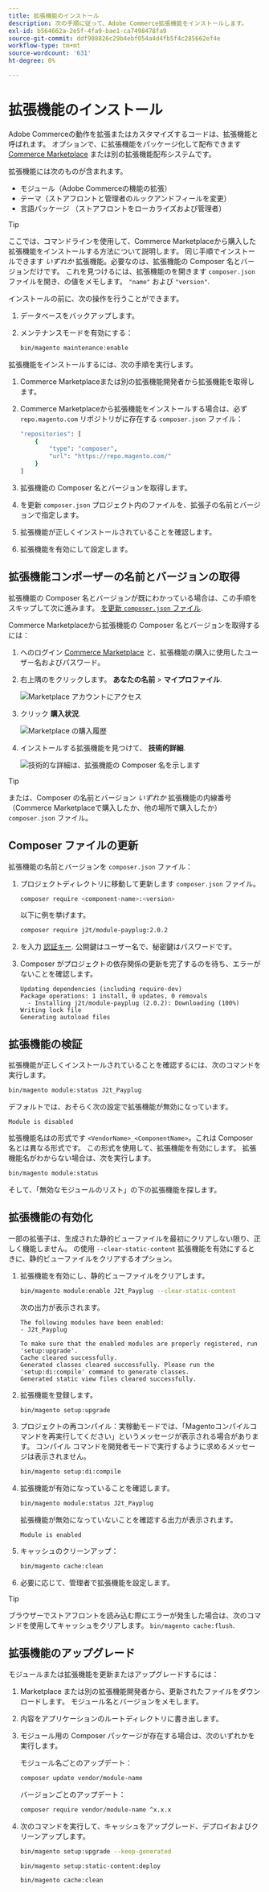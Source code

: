 ```yaml
---
title: 拡張機能のインストール
description: 次の手順に従って、Adobe Commerce拡張機能をインストールします。
exl-id: b564662a-2e5f-4fa9-bae1-ca7498478fa9
source-git-commit: ddf988826c29b4ebf054a4d4fb5f4c285662ef4e
workflow-type: tm+mt
source-wordcount: '631'
ht-degree: 0%

---
```


# 拡張機能のインストール

Adobe Commerceの動作を拡張またはカスタマイズするコードは、拡張機能と呼ばれます。 オプションで、に拡張機能をパッケージ化して配布できます [Commerce Marketplace](https://marketplace.magento.com) または別の拡張機能配布システムです。

拡張機能には次のものが含まれます。

- モジュール（Adobe Commerceの機能の拡張）
- テーマ（ストアフロントと管理者のルックアンドフィールを変更）
- 言語パッケージ （ストアフロントをローカライズおよび管理者）

>[!TIP]
>
>ここでは、コマンドラインを使用して、Commerce Marketplaceから購入した拡張機能をインストールする方法について説明します。 同じ手順でインストールできます _いずれか_ 拡張機能。必要なのは、拡張機能の Composer 名とバージョンだけです。 これを見つけるには、拡張機能のを開きます `composer.json` ファイルを開き、の値をメモします。 `"name"` および `"version"`.

インストールの前に、次の操作を行うことができます。

1. データベースをバックアップします。
1. メンテナンスモードを有効にする：

   ```bash
   bin/magento maintenance:enable
   ```

拡張機能をインストールするには、次の手順を実行します。

1. Commerce Marketplaceまたは別の拡張機能開発者から拡張機能を取得します。
1. Commerce Marketplaceから拡張機能をインストールする場合は、必ず `repo.magento.com` リポジトリがに存在する `composer.json` ファイル：

   ```bash
   "repositories": [
       {
           "type": "composer",
           "url": "https://repo.magento.com/"
       }
   ]
   ```

1. 拡張機能の Composer 名とバージョンを取得します。
1. を更新 `composer.json` プロジェクト内のファイルを、拡張子の名前とバージョンで指定します。
1. 拡張機能が正しくインストールされていることを確認します。
1. 拡張機能を有効にして設定します。

## 拡張機能コンポーザーの名前とバージョンの取得

拡張機能の Composer 名とバージョンが既にわかっている場合は、この手順をスキップして次に進みます。 [を更新 `composer.json` ファイル](#update-your-composer-file).

Commerce Marketplaceから拡張機能の Composer 名とバージョンを取得するには：

1. へのログイン [Commerce Marketplace](https://marketplace.magento.com) と、拡張機能の購入に使用したユーザー名およびパスワード。

1. 右上隅のをクリックします。 **あなたの名前** > **マイプロファイル**.

   ![Marketplace アカウントにアクセス](../../assets/installation/marketplace-my-profile.png)

1. クリック **購入状況**.

   ![Marketplace の購入履歴](../../assets/installation//marketplace-my-purchases.png)

1. インストールする拡張機能を見つけて、 **技術的詳細**.

   ![技術的な詳細は、拡張機能の Composer 名を示します](../../assets/installation/marketplace-extension-technical-details.png)

>[!TIP]
>
>または、Composer の名前とバージョン _いずれか_ 拡張機能の内線番号（Commerce Marketplaceで購入したか、他の場所で購入したか） `composer.json` ファイル。

## Composer ファイルの更新

拡張機能の名前とバージョンを `composer.json` ファイル：

1. プロジェクトディレクトリに移動して更新します `composer.json` ファイル。

   ```bash
   composer require <component-name>:<version>
   ```

   以下に例を挙げます。

   ```bash
   composer require j2t/module-payplug:2.0.2
   ```

1. を入力 [認証キー](../prerequisites/authentication-keys.md). 公開鍵はユーザー名で、秘密鍵はパスワードです。

1. Composer がプロジェクトの依存関係の更新を完了するのを待ち、エラーがないことを確認します。

   ```terminal
   Updating dependencies (including require-dev)
   Package operations: 1 install, 0 updates, 0 removals
     - Installing j2t/module-payplug (2.0.2): Downloading (100%)
   Writing lock file
   Generating autoload files
   ```

## 拡張機能の検証

拡張機能が正しくインストールされていることを確認するには、次のコマンドを実行します。

```bash
bin/magento module:status J2t_Payplug
```

デフォルトでは、おそらく次の設定で拡張機能が無効になっています。

```terminal
Module is disabled
```

拡張機能名はの形式です `<VendorName>_<ComponentName>`。これは Composer 名とは異なる形式です。 この形式を使用して、拡張機能を有効にします。 拡張機能名がわからない場合は、次を実行します。

```bash
bin/magento module:status
```

そして、「無効なモジュールのリスト」の下の拡張機能を探します。

## 拡張機能の有効化

一部の拡張子は、生成された静的ビューファイルを最初にクリアしない限り、正しく機能しません。 の使用 `--clear-static-content` 拡張機能を有効にするときに、静的ビューファイルをクリアするオプション。

1. 拡張機能を有効にし、静的ビューファイルをクリアします。

   ```bash
   bin/magento module:enable J2t_Payplug --clear-static-content
   ```

   次の出力が表示されます。

   ```terminal
   The following modules have been enabled:
   - J2t_Payplug
   
   To make sure that the enabled modules are properly registered, run 'setup:upgrade'.
   Cache cleared successfully.
   Generated classes cleared successfully. Please run the 'setup:di:compile' command to generate classes.
   Generated static view files cleared successfully.
   ```

1. 拡張機能を登録します。

   ```bash
   bin/magento setup:upgrade
   ```

1. プロジェクトの再コンパイル：実稼動モードでは、「Magentoコンパイルコマンドを再実行してください」というメッセージが表示される場合があります。 コンパイル コマンドを開発者モードで実行するように求めるメッセージは表示されません。

   ```bash
   bin/magento setup:di:compile
   ```

1. 拡張機能が有効になっていることを確認します。

   ```bash
   bin/magento module:status J2t_Payplug
   ```

   拡張機能が無効になっていないことを確認する出力が表示されます。

   ```terminal
   Module is enabled
   ```

1. キャッシュのクリーンアップ：

   ```bash
   bin/magento cache:clean
   ```

1. 必要に応じて、管理者で拡張機能を設定します。

>[!TIP]
>
>ブラウザーでストアフロントを読み込む際にエラーが発生した場合は、次のコマンドを使用してキャッシュをクリアします。 `bin/magento cache:flush`.

## 拡張機能のアップグレード

モジュールまたは拡張機能を更新またはアップグレードするには：

1. Marketplace または別の拡張機能開発者から、更新されたファイルをダウンロードします。 モジュール名とバージョンをメモします。

1. 内容をアプリケーションのルートディレクトリに書き出します。

1. モジュール用の Composer パッケージが存在する場合は、次のいずれかを実行します。

   モジュール名ごとのアップデート：

   ```bash
   composer update vendor/module-name
   ```

   バージョンごとのアップデート：

   ```bash
   composer require vendor/module-name ^x.x.x
   ```

1. 次のコマンドを実行して、キャッシュをアップグレード、デプロイおよびクリーンアップします。

   ```bash
   bin/magento setup:upgrade --keep-generated
   ```

   ```bash
   bin/magento setup:static-content:deploy
   ```

   ```bash
   bin/magento cache:clean
   ```
